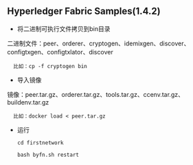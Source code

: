 [//]: # (SPDX-License-Identifier: CC-BY-4.0)

## Hyperledger Fabric Samples(1.4.2)

- 将二进制可执行文件拷贝到bin目录

二进制文件：peer、orderer、cryptogen、idemixgen、discover、configtxgen、configtxlator、discover

      比如：cp -f cryptogen bin
    
- 导入镜像

镜像：peer.tar.gz、orderer.tar.gz、tools.tar.gz、ccenv.tar.gz、buildenv.tar.gz

      比如：docker load < peer.tar.gz
   
- 运行

    `cd firstnetwork`

    `bash byfn.sh restart`